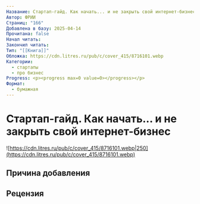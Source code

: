 ```yaml
---
Название: Стартап-гайд. Как начать... и не закрыть свой интернет-бизнес
Автор: ФРИИ
Страниц: "166"
Добавлена в базу: 2025-04-14
Прочитана: false
Начал читать: 
Закончил читать: 
Тип: "[[Книга]]"
Обложка: https://cdn.litres.ru/pub/c/cover_415/8716101.webp
Категории:
  - стартапы
  - про бизнес
Progress: <p><progress max=0 value=0></progress></p>
Формат:
  - бумажная
---
```

# Стартап-гайд. Как начать... и не закрыть свой интернет-бизнес

![https://cdn.litres.ru/pub/c/cover_415/8716101.webp|250](https://cdn.litres.ru/pub/c/cover_415/8716101.webp)

## Причина добавления


## Рецензия